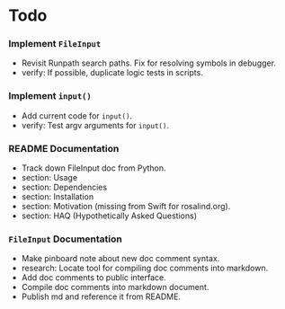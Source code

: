 Todo
====

### Implement `FileInput`
- Revisit Runpath search paths. Fix for resolving symbols in debugger.
- verify: If possible, duplicate logic tests in scripts.

### Implement `input()`
- Add current code for `input()`.
- verify: Test argv arguments for `input()`.

### README Documentation
- Track down FileInput doc from Python.
- section: Usage
- section: Dependencies
- section: Installation
- section: Motivation (missing from Swift for rosalind.org).
- section: HAQ (Hypothetically Asked Questions)

### `FileInput` Documentation
- Make pinboard note about new doc comment syntax.
- research: Locate tool for compiling doc comments into markdown.
- Add doc comments to public interface.
- Compile doc comments into markdown document.
- Publish md and reference it from README.
